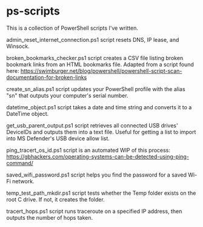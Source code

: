 # ps-scripts
This is a collection of PowerShell scripts I've written.

admin_reset_internet_connection.ps1 script resets DNS, IP lease, and Winsock.

broken_bookmarks_checker.ps1 script creates a CSV file listing broken bookmark links from an HTML bookmarks file.
Adapted from a script found here: https://swimburger.net/blog/powershell/powershell-script-scan-documentation-for-broken-links

create_sn_alias.ps1 script updates your PowerShell profile with the alias "sn" that outputs your computer's serial number.

datetime_object.ps1 script takes a date and time string and converts it to a DateTime object.

get_usb_parent_output.ps1 script retrieves all connected USB drives' DeviceIDs and outputs them into a text file.
Useful for getting a list to import into MS Defender's USB device allow list.

ping_tracert_os_id.ps1 script is an automated WIP of this process: https://gbhackers.com/operating-systems-can-be-detected-using-ping-command/

saved_wifi_password.ps1 script helps you find the password for a saved Wi-Fi network.

temp_test_path_mkdir.ps1 script tests whether the Temp folder exists on the root C drive. If not, it creates the folder.

tracert_hops.ps1 script runs traceroute on a specified IP address, then outputs the number of hops taken.
